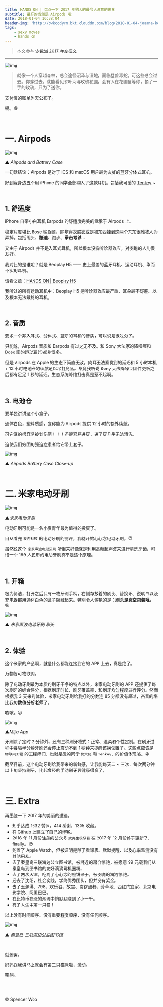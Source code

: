 ```yaml
---
title: HANDS ON | 盘点一下 2017 年购入的最令人满意的东东
subtitle: 最好的当然是 Airpods 啦
date: 2018-01-04 16:58:04
header-img: "http://owkccdyrm.bkt.clouddn.com/blog/2018-01-04-joanna-kosinska-289519.jpg"
tags:
    - sexy moves
    - hands on
---
```


> 本文参与 [少数派 2017 年度征文](http://sspai.com/page/2017)

---

![img](http://owkccdyrm.bkt.clouddn.com/blog/2018-01-04-Alipay_Shot.jpg)

> 就像一个人穿越森林，总会途径沼泽与湿地，面临猛兽毒蛇，可这些总会过去。你穿过去，就能看见翠叶河与玫瑰花圃，会有人在花圃里等你，摘了一手的玫瑰，只为了送你。

支付宝的账单昨天公布了。

嗝。:smile:

<br>

# 一. Airpods

![img](http://owkccdyrm.bkt.clouddn.com/blog/2018-01-04-Airpods.jpg)

▲ *Airpods and Battery Case*



一句话结论：Airpods 是对于 iOS 和 macOS 用户最为友好的蓝牙分体式耳机。

好到我身边五个用 iPhone 的同学全部购入了这款耳机。包括我可爱的 [Tenkey](http://tenkeyseven.com) ~

<br>

## 1. 舒适度

iPhone 自带小白耳机 Earpods 的舒适度完美的继承于 Airpods 上。

稳定程度堪比 Bose 鲨鱼鳍，除非穿衣脱衣或是被东西挂到这两个东东很难被人为弄掉。包括甩头、**蹦迪**、跑步、**拳击考试**...

又由于 Airpods 并不是入耳式耳机，所以根本没有听诊器效应。对夜跑的人儿很友好。

我对比的是谁呢？就是 Beoplay H5 —— 史上最差的蓝牙耳机、运动耳机、华而不实的耳机。

请看文章：[HANDS ON | Beoplay H5](http://spencerwoo.com/2017/11/08/HANDS-ON-B-O-Beoplay-H5-%E4%B8%8A%E6%89%8B/)

我听过的所有运动耳机中：Beoplay H5 是听诊器效应最严重、耳朵最不舒服、以及根本无法戴稳的耳机。

<br>

## 2. 音质

要求一个非入耳式、分体式、蓝牙的耳机的音质，可以说是很过分了。

只能说，Airpods 音质和 Earpods 有过之无不及。和 Sony 大法家的降噪豆和 Bose 家的运动豆(?)都差很多。

但是 Airpods 在 Apple 的生态下简直无敌。肉耳无法察觉到的延迟和 5 小时本机 + 12 小时电池仓的续航足以吊打竞品。毕竟我听说 Sony 大法降噪豆固件更新之后都有足足 1 秒的延迟。生态系统降维打击真是惹不起啊。

<br>

## 3. 电池仓

要单独讲讲这个小盒子。

通体白色，塑料质感，宣称能为 Airpods 提供 12 小时的额外续航。

可它真的很容易被划伤啊！！！还很容易进灰，进了灰几乎无法清洁。

迫使我们穷困的强迫症患者给它带上套子。

![img](http://owkccdyrm.bkt.clouddn.com/blog/2018-01-04-Airpods_Battery_Case.jpg)

▲ *Airpods Battery Case Close-up*

<br>

# 二. 米家电动牙刷

![img](http://owkccdyrm.bkt.clouddn.com/blog/2018-01-04-Vertical_Toothbrush.JPG)

▲*米家电动牙刷*



电动牙刷可能是一名小资青年最为值得的投资了。

自从看完 `爱否科技` 的电动牙刷的测评，我就开始心心念电动牙刷。:innocent:

虽然说这个 `米家声波电动牙刷` 听起来好像就是利用高频超声波来进行清洗牙齿，可惜一个 199 人民币的电动牙刷真不是这个原理。

<br>

## 1. 开箱

极为简洁，打开之后只有一枚牙刷手柄，右侧存放着的刷头、替换环、说明书以及充电器都用通体白色的盒子隐藏起来。特别令人惊艳的是：**刷头是真空包装哦。**:stuck_out_tongue:

![img](http://owkccdyrm.bkt.clouddn.com/blog/2018-01-04-Toothbrush_head.jpg)

▲ *米家声波电动牙刷 刷头*

<br>

## 2. 体验

这个米家的产品啊，就是什么都能连接到它的 APP 上去，真是绝了。

万物皆可物联网。

除了电动牙刷最为本质的刷牙干净的特点以外，米家电动牙刷的 APP 还提供了每次刷牙的综合评分，根据刷牙时长、刷牙覆盖率、和刷牙均匀程度进行评分。然而根据我 3 天来的体验，米家电动牙刷给我打的分数连 85 分都没有超过，吝啬的堪比我的**数值分析老师**了。

咳咳。:open_mouth:



![img](http://owkccdyrm.bkt.clouddn.com/blog/2018-01-04-Mijia_app.JPG)

▲*Mijia App*



牙刷除了定时 2 分钟外，还有三种刷牙模式：正常、温柔和个性定制。在刷牙过程中每隔半分钟牙刷还会停止震动不到 1 秒钟来提醒该换位置了。这些点应该是 `物联网工程` 的工程师们，也就是我的同学 `赞大佬` 和 `Tenkey`，的价值体现咯。:grinning:

截至目前，这个电动牙刷给我带来的新鲜感，让我能每天二 ~ 三次，每次两分钟以上的坚持刷牙，比起曾经的手动刷牙要健康得多了。

<br>

# 三. Extra

再墨迹一下 2017 年的美丽的遭遇。

- 知乎达成 1632 赞同，414 感谢，1305 收藏。
- 在 Github 上建立了自己的[博客](http://spencerwoo.com)。
- 2016 年 11 月份注册的公众号 `武先生很好看` 在 2017 年 12 月份终于更新了，finally。:hushed:
- 购置了 Apple Watch，但被证明是除了看课表、默默提醒、以及心率监测没有其他用处。
- 去了秦皇岛三联海边公立图书馆，被附近的房价惊艳，被愿意 99 元载我们从秦皇岛到图书馆的友好滴滴司机圈粉。
- 去了两次天津，吃到了心心念的煎饼果子，被夜晚的海河惊艳。
- 还去了沈阳，社会实践，学院优秀团队，但并没有奖金。
- 去了玉渊潭、798、欢乐谷、故宫、南锣鼓巷、芳草地、西红门宜家、北京电影学院、阿里巴巴。
- 在比特币疯涨的潮流中悄默默赚到了小一千。
- 有了人生中第一只猫！

以上没有时间顺序、没有重要程度顺序、没有任何顺序。

![img](http://owkccdyrm.bkt.clouddn.com/blog/2018-01-04-sanlian_seaside_library.jpg)

▲ *秦皇岛 三联海边公益图书馆*

<br>

就酱紫。

妈妈跟我讲马上就会有第二只猫咪啦，激动。

鞠躬。

<br>

<br>

© Spencer Woo
